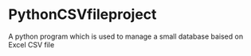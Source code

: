 # PythonCSVfileproject
A python program which is used to manage a small database baised on Excel CSV file 

